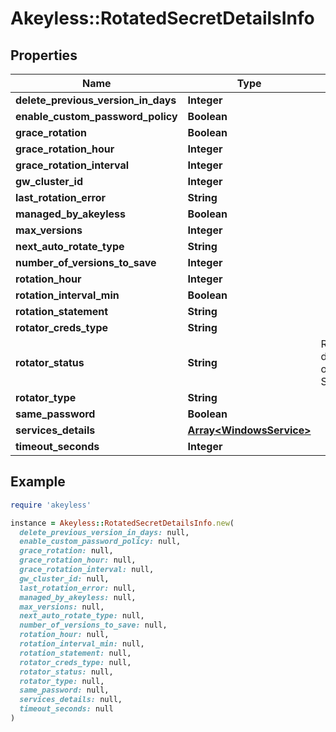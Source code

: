 # Akeyless::RotatedSecretDetailsInfo

## Properties

| Name | Type | Description | Notes |
| ---- | ---- | ----------- | ----- |
| **delete_previous_version_in_days** | **Integer** |  | [optional] |
| **enable_custom_password_policy** | **Boolean** |  | [optional] |
| **grace_rotation** | **Boolean** |  | [optional] |
| **grace_rotation_hour** | **Integer** |  | [optional] |
| **grace_rotation_interval** | **Integer** |  | [optional] |
| **gw_cluster_id** | **Integer** |  | [optional] |
| **last_rotation_error** | **String** |  | [optional] |
| **managed_by_akeyless** | **Boolean** |  | [optional] |
| **max_versions** | **Integer** |  | [optional] |
| **next_auto_rotate_type** | **String** |  | [optional] |
| **number_of_versions_to_save** | **Integer** |  | [optional] |
| **rotation_hour** | **Integer** |  | [optional] |
| **rotation_interval_min** | **Boolean** |  | [optional] |
| **rotation_statement** | **String** |  | [optional] |
| **rotator_creds_type** | **String** |  | [optional] |
| **rotator_status** | **String** | RotationStatus defines types of rotation Status | [optional] |
| **rotator_type** | **String** |  | [optional] |
| **same_password** | **Boolean** |  | [optional] |
| **services_details** | [**Array&lt;WindowsService&gt;**](WindowsService.md) |  | [optional] |
| **timeout_seconds** | **Integer** |  | [optional] |

## Example

```ruby
require 'akeyless'

instance = Akeyless::RotatedSecretDetailsInfo.new(
  delete_previous_version_in_days: null,
  enable_custom_password_policy: null,
  grace_rotation: null,
  grace_rotation_hour: null,
  grace_rotation_interval: null,
  gw_cluster_id: null,
  last_rotation_error: null,
  managed_by_akeyless: null,
  max_versions: null,
  next_auto_rotate_type: null,
  number_of_versions_to_save: null,
  rotation_hour: null,
  rotation_interval_min: null,
  rotation_statement: null,
  rotator_creds_type: null,
  rotator_status: null,
  rotator_type: null,
  same_password: null,
  services_details: null,
  timeout_seconds: null
)
```

